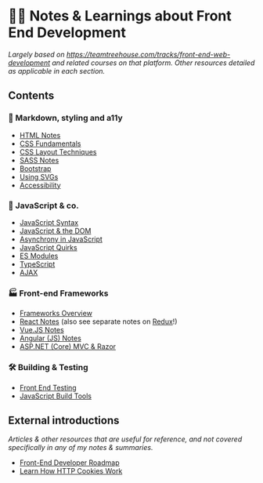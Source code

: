 # 👩‍💻 Notes & Learnings about Front End Development
*Largely based on https://teamtreehouse.com/tracks/front-end-web-development and related courses on that platform. Other resources detailed as applicable in each section.*

## Contents

### 📝 Markdown, styling and a11y
- [HTML Notes](/notes/HTML-Notes.md)
- [CSS Fundamentals](/notes/CSS-Fundamentals.md)
- [CSS Layout Techniques](/notes/CSS-Layout-Techniques.md)
- [SASS Notes](/notes/SASS-Notes.md)
- [Bootstrap](/notes/Bootstrap.md)
- [Using SVGs](/notes/Using-SVGs.md)
- [Accessibility](/notes/Accessibility.md)

### 🧙 JavaScript & co.
- [JavaScript Syntax](/notes/Javascript-Syntax.md)
- [JavaScript & the DOM](/notes/Javascript-and-the-DOM.md)
- [Asynchrony in JavaScript](/notes/Asychrony-in-JS.md)
- [JavaScript Quirks](/notes/JavaScript-Quirks.md)
- [ES Modules](/notes/ES-Modules.md)
- [TypeScript](/notes/Typescript.md)
- [AJAX](/notes/AJAX-Notes.md)

### 🏭 Front-end Frameworks
- [Frameworks Overview](/notes/Frameworks-Overview.md)
- [React Notes](/notes/React-Notes.md) (also see separate notes on [Redux](/notes/Redux.md)!)
- [Vue.JS Notes](/notes/Vue-JS-Notes.md)
- [Angular (JS) Notes](/notes/Angular-Notes.md)
- [ASP.NET (Core) MVC & Razor](/notes/MVC-and-Razor.md)

### 🛠️ Building & Testing
- [Front End Testing](/notes/Front-End-Testing.md)
- [JavaScript Build Tools](/notes/JavaScript-Build-Tools.md)

## External introductions
*Articles & other resources that are useful for reference, and not covered specifically in any of my notes & summaries.*

- [Front-End Developer Roadmap](https://roadmap.sh/frontend)
- [Learn How HTTP Cookies Work](https://flaviocopes.com/cookies/)
